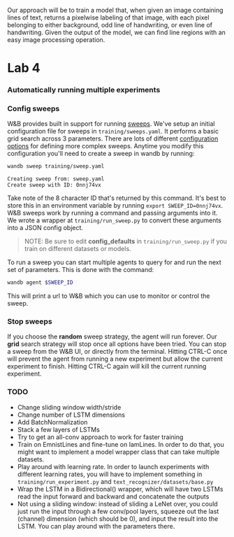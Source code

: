 Our approach will be to train a model that, when given an image containing lines of text, returns a pixelwise labeling of that image, with each pixel belonging to either background, odd line of handwriting, or even line of handwriting.
Given the output of the model, we can find line regions with an easy image processing operation.



# Lab 4
### Automatically running multiple experiments


### Config sweeps 
W&B provides built in support for running [sweeps](https://docs.wandb.com/library/sweeps). We've setup an initial configuration file for sweeps in `training/sweeps.yaml`. It performs a basic grid search across 3 parameters. There are lots of different [configuration options](https://docs.wandb.com/library/sweeps/configuration) for defining more complex sweeps. Anytime you modify this configuration you'll need to create a sweep in wandb by running:

```bash
wandb sweep training/sweep.yaml
```

```text
Creating sweep from: sweep.yaml
Create sweep with ID: 0nnj74vx
```

Take note of the 8 character ID that's returned by this command. It's best to store this in an environment variable by running `export SWEEP_ID=0nnj74vx`. W&B sweeps work by running a command and passing arguments into it. We wrote a wrapper at `training/run_sweep.py` to convert these arguments into a JSON config object.

> NOTE: Be sure to edit **config_defaults** in `training/run_sweep.py` if you train on different datasets or models.

To run a sweep you can start multiple agents to query for and run the next set of parameters. This is done with the command:

```bash
wandb agent $SWEEP_ID
```

This will print a url to W&B which you can use to monitor or control the sweep.



### Stop sweeps 
If you choose the **random** sweep strategy, the agent will run forever. Our **grid** search strategy will stop once all options have been tried. You can stop a sweep from the W&B UI, or directly from the terminal. Hitting CTRL-C once will prevent the agent from running a new experiment but allow the current experiment to finish. Hitting CTRL-C again will kill the current running experiment.


### TODO 
- Change sliding window width/stride
- Change number of LSTM dimensions
- Add BatchNormalization
- Stack a few layers of LSTMs
- Try to get an all-conv approach to work for faster training
- Train on EmnistLines and fine-tune on IamLines. In order to do that, you might want to implement a model wrapper class that can take multiple datasets.
- Play around with learning rate. In order to launch experiments with different learning rates, you will have to implement something in `training/run_experiment.py` and `text_recognizer/datasets/base.py`
- Wrap the LSTM in a Bidirectional() wrapper, which will have two LSTMs read the input forward and backward and concatenate the outputs
- Not using a sliding window: instead of sliding a LeNet over, you could just run the input through a few conv/pool layers, squeeze out the last (channel) dimension (which should be 0), and input the result into the LSTM. You can play around with the parameters there.